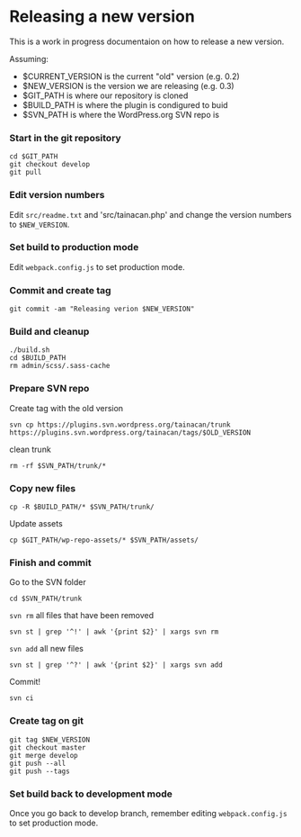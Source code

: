 # Releasing a new version

This is a work in progress documentaion on how to release a new version.

Assuming:

* $CURRENT_VERSION is the current "old" version (e.g. 0.2)
* $NEW_VERSION is the version we are releasing (e.g. 0.3)
* $GIT_PATH is where our repository is cloned
* $BUILD_PATH is where the plugin is condigured to buid 
* $SVN_PATH is where the WordPress.org SVN repo is


### Start in the git repository

```
cd $GIT_PATH
git checkout develop
git pull
```

### Edit version numbers

Edit `src/readme.txt` and 'src/tainacan.php' and change the version numbers to `$NEW_VERSION`.

### Set build to production mode

Edit `webpack.config.js` to set production mode.

### Commit and create tag

```
git commit -am "Releasing verion $NEW_VERSION"
```

### Build and cleanup 

```
./build.sh
cd $BUILD_PATH
rm admin/scss/.sass-cache
```

### Prepare SVN repo

Create tag with the old version

```
svn cp https://plugins.svn.wordpress.org/tainacan/trunk https://plugins.svn.wordpress.org/tainacan/tags/$OLD_VERSION
```

clean trunk

```
rm -rf $SVN_PATH/trunk/*
```

### Copy new files

```
cp -R $BUILD_PATH/* $SVN_PATH/trunk/
```

Update assets

```
cp $GIT_PATH/wp-repo-assets/* $SVN_PATH/assets/
```


### Finish and commit

Go to the SVN folder

```
cd $SVN_PATH/trunk
```

`svn rm` all files that have been removed

```
svn st | grep '^!' | awk '{print $2}' | xargs svn rm
```

`svn add` all new files

```
svn st | grep '^?' | awk '{print $2}' | xargs svn add
```

Commit!

```
svn ci
```

### Create tag on git

```
git tag $NEW_VERSION
git checkout master
git merge develop
git push --all
git push --tags
```

### Set build back to development mode

Once you go back to develop branch, remember editing `webpack.config.js` to set production mode.


